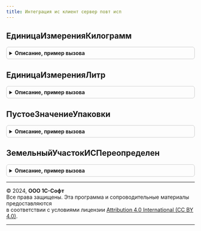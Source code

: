 ```yaml
---
title: Интеграция ис клиент сервер повт исп
---
```



## ЕдиницаИзмеренияКилограмм
<details style="margin: 1em 0; padding: 0.5em; border: 1px solid #ccc; border-radius: 6px;">

<summary style="font-weight: bold; cursor: pointer;">Описание, пример вызова</summary>

```bsl

// Возвращает единицу измерения, указанную в константе ЕдиницаИзмеренияКилограммИС.
//
// Возвращаемое значение:
// 	ОпределяемыйТип.Упаковка
//
Функция ЕдиницаИзмеренияКилограмм() Экспорт
```

Пример вызова
```bsl
Результат = ИнтеграцияИСКлиентСерверПовтИсп.ЕдиницаИзмеренияКилограмм() 
```
</details>

## ЕдиницаИзмеренияЛитр
<details style="margin: 1em 0; padding: 0.5em; border: 1px solid #ccc; border-radius: 6px;">

<summary style="font-weight: bold; cursor: pointer;">Описание, пример вызова</summary>

```bsl

// Возвращает единицу измерения, указанную в константе ЕдиницаИзмеренияЛитрИС.
//
// Возвращаемое значение:
// 	ОпределяемыйТип.Упаковка
//
Функция ЕдиницаИзмеренияЛитр() Экспорт
```

Пример вызова
```bsl
Результат = ИнтеграцияИСКлиентСерверПовтИсп.ЕдиницаИзмеренияЛитр() 
```
</details>

## ПустоеЗначениеУпаковки
<details style="margin: 1em 0; padding: 0.5em; border: 1px solid #ccc; border-radius: 6px;">

<summary style="font-weight: bold; cursor: pointer;">Описание, пример вызова</summary>

```bsl

Функция ПустоеЗначениеУпаковки() Экспорт
```

Пример вызова
```bsl
Результат = ИнтеграцияИСКлиентСерверПовтИсп.ПустоеЗначениеУпаковки() 
```
</details>

## ЗемельныйУчастокИСПереопределен
<details style="margin: 1em 0; padding: 0.5em; border: 1px solid #ccc; border-radius: 6px;">

<summary style="font-weight: bold; cursor: pointer;">Описание, пример вызова</summary>

```bsl

Функция ЗемельныйУчастокИСПереопределен() Экспорт
```

Пример вызова
```bsl
Результат = ИнтеграцияИСКлиентСерверПовтИсп.ЗемельныйУчастокИСПереопределен() 
```
</details>

---

© 2024, **ООО 1С-Софт**  
Все права защищены. Эта программа и сопроводительные материалы предоставляются  
в соответствии с условиями лицензии [Attribution 4.0 International (CC BY 4.0)](https://creativecommons.org/licenses/by/4.0/legalcode).

---
